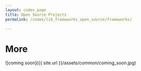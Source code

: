 ```yaml
---
layout: codex_page
title: Open Source Projects
permalink: /codex/lib_frameworks_open_source/frameworks/

---
```


# More
![coming soon]({{ site.url }}/assets/common/coming_soon.jpg)